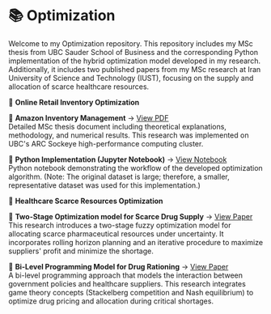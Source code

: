 # 📚 Optimization
Welcome to my Optimization repository. This repository includes my MSc thesis from UBC Sauder School of Business and the corresponding Python implementation of the hybrid optimization model developed in my research. Additionally, it includes two published papers from my MSc research at Iran University of Science and Technology (IUST), focusing on the supply and allocation of scarce healthcare resources.

🔗  **Online Retail Inventory Optimization**

📄 **Amazon Inventory Management** → [View PDF](https://baharaghababaei.github.io/Optimization/Amazon_Inventory_management_optimization.pdf)  
Detailed MSc thesis document including theoretical explanations, methodology, and numerical results. This research was implemented on UBC's ARC Sockeye high-performance computing cluster.

🐍 **Python Implementation (Jupyter Notebook)** → [View Notebook](https://github.com/baharaghababaei/Optimization/blob/main/docs/code/Algorithm.ipynb)  
Python notebook demonstrating the workflow of the developed optimization algorithm. (Note: The original dataset is large; therefore, a smaller, representative dataset was used for this implementation.)

🔗 **Healthcare Scarce Resources Optimization**

🏥 **Two-Stage Optimization model for Scarce Drug Supply** → [View Paper](https://baharaghababaei.github.io/Optimization/two_stage_optimization_model.pdf)   
This research introduces a two-stage fuzzy optimization model for allocating scarce pharmaceutical resources under uncertainty. It incorporates rolling horizon planning and an iterative procedure to maximize suppliers' profit and minimize the shortage.

💊 **Bi-Level Programming Model for Drug Rationing** → [View Paper](https://baharaghababaei.github.io/Optimization/bi-level_programming_model.pdf)   
A bi-level programming approach that models the interaction between government policies and healthcare suppliers. This research integrates game theory concepts (Stackelberg competition and Nash equilibrium) to optimize drug pricing and allocation during critical shortages.


                                            

